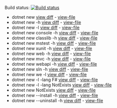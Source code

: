 Build status: [![Build status](https://ci.appveyor.com/api/projects/status/0capgsxjwu8g79ba?svg=true)](https://ci.appveyor.com/project/sayedihashimi/sayed-tools)

 - dotnet new [view diff](https://github.com/sayedihashimi/sayed-tools/pull/12/files?diff=split#diff-9b1ffbd46b8a434b36df9a9ca756027d) - [view-file](https://raw.githubusercontent.com/sayedihashimi/sayed-tools/275f8f1adda73873698896e370c588300ed02b58/powershell/dotnet/help-output/21.dotnet-new3.cmd.txt)
 - dotnet new -h [view diff](https://github.com/sayedihashimi/sayed-tools/pull/12/files?diff=split#diff-61c269f6859c7a4c54a3aa0d317aa148) - [view-file](https://raw.githubusercontent.com/sayedihashimi/sayed-tools/275f8f1adda73873698896e370c588300ed02b58/powershell/dotnet/help-output/22.dotnet-new3%20-h.cmd.txt)
 - dotnet new -l [view diff](https://github.com/sayedihashimi/sayed-tools/pull/12/files?diff=split#diff-7dc9c95b37116e7cc3e77c05b0d8e8bc) - [view-file](https://raw.githubusercontent.com/sayedihashimi/sayed-tools/275f8f1adda73873698896e370c588300ed02b58/powershell/dotnet/help-output/23.dotnet-new3%20-l.cmd.txt)
 - dotnet new console -h [view diff](https://github.com/sayedihashimi/sayed-tools/pull/12/files?diff=split#diff-1c23296eb34adc37f5de8e14875a7890) - [view-file](https://raw.githubusercontent.com/sayedihashimi/sayed-tools/275f8f1adda73873698896e370c588300ed02b58/powershell/dotnet/help-output/24.dotnet-new3%20console%20-h.cmd.txt)
 - dotnet new classlib -h [view diff](https://github.com/sayedihashimi/sayed-tools/pull/12/files?diff=split#diff-bcc1c66e00f19de294c002c547d3878d) - [view-file](https://raw.githubusercontent.com/sayedihashimi/sayed-tools/275f8f1adda73873698896e370c588300ed02b58/powershell/dotnet/help-output/25.dotnet-new3%20classlib%20-h.cmd.txt)
 - dotnet new mstest -h [view diff](https://github.com/sayedihashimi/sayed-tools/pull/12/files?diff=split#diff-91681a0e478f51c11714578832d62aba) - [view-file](https://raw.githubusercontent.com/sayedihashimi/sayed-tools/275f8f1adda73873698896e370c588300ed02b58/powershell/dotnet/help-output/26.dotnet-new3%20mstest%20-h.cmd.txt)
 - dotnet new xunit -h [view diff](https://github.com/sayedihashimi/sayed-tools/pull/12/files?diff=split#diff-8764a28cd58e55350846329e839ba2a1) - [view-file](https://raw.githubusercontent.com/sayedihashimi/sayed-tools/275f8f1adda73873698896e370c588300ed02b58/powershell/dotnet/help-output/27.dotnet-new3%20xunit%20-h.cmd.txt)
 - dotnet new web -h [view diff](https://github.com/sayedihashimi/sayed-tools/pull/12/files?diff=split#diff-d1156761fab1ac309e123839b7f82b40) - [view-file](https://raw.githubusercontent.com/sayedihashimi/sayed-tools/275f8f1adda73873698896e370c588300ed02b58/powershell/dotnet/help-output/28.dotnet-new3%20web%20-h.cmd.txt)
 - dotnet new mvc -h [view diff](https://github.com/sayedihashimi/sayed-tools/pull/12/files?diff=split#diff-14c000bbc7be4b8181ac1d62fea027ed) - [view-file](https://raw.githubusercontent.com/sayedihashimi/sayed-tools/275f8f1adda73873698896e370c588300ed02b58/powershell/dotnet/help-output/29.dotnet-new3%20mvc%20-h.cmd.txt)
 - dotnet new webapi -h [view diff](https://github.com/sayedihashimi/sayed-tools/pull/12/files?diff=split#diff-ff001c0ac82877aa62b67c9ad022247d) - [view-file](https://raw.githubusercontent.com/sayedihashimi/sayed-tools/275f8f1adda73873698896e370c588300ed02b58/powershell/dotnet/help-output/30.dotnet-new3%20webapi%20-h.cmd.txt)
 - dotnet new sln -h [view diff](https://github.com/sayedihashimi/sayed-tools/pull/12/files?diff=split#diff-2adca27734058eb637f5a191e1c83b0b) - [view-file](https://raw.githubusercontent.com/sayedihashimi/sayed-tools/275f8f1adda73873698896e370c588300ed02b58/powershell/dotnet/help-output/31.dotnet-new3%20sln%20-h.cmd.txt)
 - dotnet new we -l [view diff](https://github.com/sayedihashimi/sayed-tools/pull/12/files?diff=split#diff-36b0654ed8bac9ede917b0abf9fd50bb) - [view-file](https://raw.githubusercontent.com/sayedihashimi/sayed-tools/275f8f1adda73873698896e370c588300ed02b58/powershell/dotnet/help-output/32.dotnet-new3%20we%20-l.cmd.txt)
 - dotnet new -l -lang F# [view diff](https://github.com/sayedihashimi/sayed-tools/pull/12/files?diff=split#diff-ef29d46365b23f654dfa38d89caa2cd8) - [view-file](https://raw.githubusercontent.com/sayedihashimi/sayed-tools/275f8f1adda73873698896e370c588300ed02b58/powershell/dotnet/help-output/33.dotnet-new3%20-l%20-lang%20F#.cmd.txt)
 - dotnet new -l -lang NotExists [view diff](https://github.com/sayedihashimi/sayed-tools/pull/12/files?diff=split#diff-94a55c235d712733cde8d02869c1f709) - [view-file](https://raw.githubusercontent.com/sayedihashimi/sayed-tools/275f8f1adda73873698896e370c588300ed02b58/powershell/dotnet/help-output/34.dotnet-new3%20-l%20-lang%20NotExists.cmd.txt)
 - dotnet new NotExists [view diff](https://github.com/sayedihashimi/sayed-tools/pull/12/files?diff=split#diff-638fa80ba5d8b454c33724b256ea8f19) - [view-file](https://raw.githubusercontent.com/sayedihashimi/sayed-tools/275f8f1adda73873698896e370c588300ed02b58/powershell/dotnet/help-output/35.dotnet-new3%20NotExists.cmd.txt)
 - dotnet new --install -h [view diff](https://github.com/sayedihashimi/sayed-tools/pull/12/files?diff=split#diff-a5c12d0d3e5643dc60e013dad95bc51c) - [view-file](https://raw.githubusercontent.com/sayedihashimi/sayed-tools/275f8f1adda73873698896e370c588300ed02b58/powershell/dotnet/help-output/36.dotnet-new3%20--install%20-h.cmd.txt)
 - dotnet new --uninstall -h [view diff](https://github.com/sayedihashimi/sayed-tools/pull/12/files?diff=split#diff-6085e18fc6aa2fe22158418886078d9e) - [view-file](https://raw.githubusercontent.com/sayedihashimi/sayed-tools/275f8f1adda73873698896e370c588300ed02b58/powershell/dotnet/help-output/37.dotnet-new3%20--uninstall%20-h.cmd.txt)

